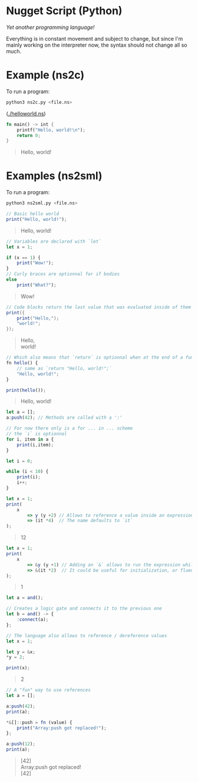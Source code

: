 # Nugget Script (Python)

*Yet another programming language!*

Everything is in constant movement and subject to change, but since I'm mainly working on the interpreter now, the syntax should not change all so much.

# Example (ns2c)

To run a program:
```sh
python3 ns2c.py <file.ns>
```

([./helloworld.ns](./helloworld.ns))
```rust
fn main() -> int {
    printf("Hello, world!\n");
    return 0;
}
```
> Hello, world!

# Examples (ns2sml)

To run a program:
```sh
python3 ns2sml.py <file.ns>
```

```js
// Basic hello world
print("Hello, world!");
```
> Hello, world!

```js
// Variables are declared with `let`
let x = 1;

if (x == 1) {
    print("Wow!");
}
// Curly braces are optionnal for if bodies
else
    print("What?");
```
> Wow!

```java
// Code blocks return the last value that was evaluated inside of them
print({
    print("Hello,");
    "world!";
});
```
> Hello,<br>world!

```js
// Which also means that `return` is optionnal when at the end of a function body
fn hello() {
    // same as `return "Hello, world!";`
    "Hello, world!";
}

print(hello());
```
> Hello, world!

```js
let a = [];
a:push(42); // Methods are called with a ':'

// For now there only is a for ... in ... scheme
// the `i` is optionnal
for i, item in a {
    print(i,item);
}
```

```js
let i = 0;

while (i < 10) {
    print(i);
    i++;
}
```

```js
let x = 1;
print(
    x 
        => y (y +2) // Allows to reference a value inside an expression
        => (it *4)  // The name defaults to `it`
);
```
> 12

```js
let x = 1;
print(
    x
        => &y (y +1) // Adding an `&` allows to run the expression while returning the base value
        => &(it *2)  // It could be useful for initialization, or fluent patterns where they're not supported
);                   
```
> 1

```js
let a = and();

// Creates a logic gate and connects it to the previous one
let b = and() -> {
    :connect(a);
};
```

```js
// The language also allows to reference / dereference values
let x = 1;

let y = &x;
*y = 2;

print(x);
```
> 2

```js
// A "fun" way to use references
let a = [];

a:push(42);
print(a);

*&[]::push = fn (value) {
    print("Array:push got replaced!");
};

a:push(12);
print(a);
```
> \[42\]<br>Array:push got replaced!<br>\[42\]